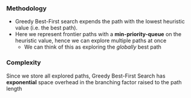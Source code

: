 ### Methodology
- Greedy Best-First search expends the path with the lowest heuristic value (i.e. the best path).
- Here we represent frontier paths with a **min-priority-queue** on the heuristic value, hence we can explore multiple paths at once 
	- We can think of this as exploring the *globally* best path
### Complexity
Since we store all explored paths, Greedy Best-First Search has **exponential** space overhead in the branching factor raised to the path length